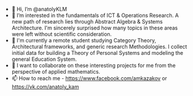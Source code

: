 - 👋 Hi, I’m @anatolyKLM
- 👀 I’m interested in the fundamentals of ICT & Operations Research. A new path of research lies through Abstract Algebra & Systems Architecture. I'm sincerely surprised how many topics in these areas were left without scientific consideration.
- 🌱 I'm currently a remote student studying Сategory Theory, Architectural frameworks, and generic research Methodologies. I collect initial data for building a Theory of Personal Systems and modeling the general Education System.
- 💞️ I want to collaborate on these interesting projects for me from the perspective of applied mathematics.
- 📫 How to reach me  - https://www.facebook.com/amkazakov or https://vk.com/anatoly_kam 

<!---
anatolyKLM/anatolyKLM is a ✨ special ✨ repository because its `README.md` (this file) appears on your GitHub profile.
You can click the Preview link to take a look at your changes.
--->

